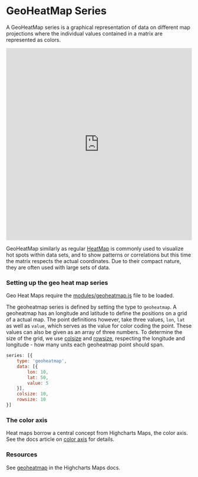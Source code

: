 GeoHeatMap Series
=================

A GeoHeatMap series is a graphical representation of data on different map projections where the individual values contained in a matrix are represented as colors.

<iframe style="width: 100%; height: 520px; border: none;" src="https://highcharts.com/samples/embed/maps/demo/geoheatmap-series" allow="fullscreen"></iframe>

GeoHeatMap similarly as regular [HeatMap](https://www.highcharts.com/docs/chart-and-series-types/heatmap) is commonly used to visualize hot spots within data sets, and to show patterns or correlations but this time the matrix respects the actual coordinates. Due to their compact nature, they are often used with large sets of data.

### Setting up the geo heat map series

Geo Heat Maps require the [modules/geoheatmap.js](https://code.highcharts.com/modules/geoheatmap.js) file to be loaded.

The geoheatmap series is defined by setting the type to `geoheatmap`. A geoheatmap has an longitude and latitude to define the positions on a grid of a actual map. The point definitions however, take three values, `lon`, `lat` as well as `value`, which serves as the value for color coding the point. These values can also be given as an array of three numbers. To determine the size of the grid, we use [colsize](https://api.highcharts.com/highmaps/series.geoheatmap.colsize) and [rowsize](https://api.highcharts.com/highmaps/series.geoheatmap.rowsize), respecting the longitude and longitude - how many units each geoheatmap point should span.

```js
series: [{
    type: 'geoheatmap',
    data: [{
        lon: 10,
        lat: 50,
        value: 5
    }],
    colsize: 10,
    rowsize: 10
}]
```

### The color axis

Heat maps borrow a central concept from Highcharts Maps, the color axis. See the docs article on [color axis](https://highcharts.com/docs/maps/color-axis/) for details.

### Resources

See [geoheatmap](https://api.highcharts.com/highmaps/plotOptions.geoheatmap) in the Highcharts Maps docs.

